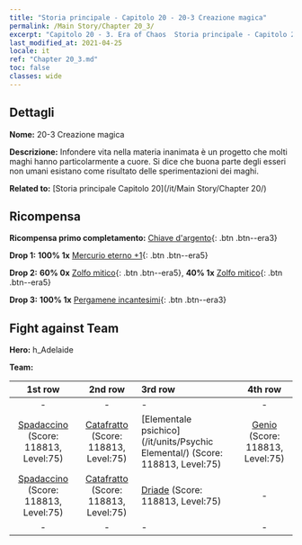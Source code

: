 ```yaml
---
title: "Storia principale - Capitolo 20 - 20-3 Creazione magica"
permalink: /Main Story/Chapter 20_3/
excerpt: "Capitolo 20 - 3. Era of Chaos  Storia principale - Capitolo 20_3. 20-3 Creazione magica"
last_modified_at: 2021-04-25
locale: it
ref: "Chapter 20_3.md"
toc: false
classes: wide
---
```


## Dettagli

 **Nome:** 20-3 Creazione magica

 **Descrizione:** Infondere vita nella materia inanimata è un progetto che molti maghi hanno particolarmente a cuore. Si dice che buona parte degli esseri non umani esistano come risultato delle sperimentazioni dei maghi.

 **Related to:** [Storia principale Capitolo 20](/it/Main Story/Chapter 20/)

## Ricompensa

 **Ricompensa primo completamento:** [Chiave d'argento](/ItemsIT/con_693/){: .btn .btn--era3}

 **Drop 1:** **100% 1x** [Mercurio eterno +1](/ItemsIT/mat_70/){: .btn .btn--era5}

 **Drop 2:** **60% 0x** [Zolfo mitico](/ItemsIT/mat_64/){: .btn .btn--era5}, **40% 1x** [Zolfo mitico](/ItemsIT/mat_64/){: .btn .btn--era5}

 **Drop 3:** **100% 1x** [Pergamene incantesimi](/ItemsIT/con_694/){: .btn .btn--era3}


## Fight against Team
 **Hero:** h_Adelaide

 **Team:**


  | 1st row | 2nd row | 3rd row | 4th row |
  |:----:|:----:|:----|:----:|
  | - | - | - | - |
  | [Spadaccino](/it/units/Swordsman/) (Score: 118813, Level:75)  | [Catafratto](/it/units/Cavalier/) (Score: 118813, Level:75)  | [Elementale psichico](/it/units/Psychic Elemental/) (Score: 118813, Level:75)  | [Genio](/it/units/Genie/) (Score: 118813, Level:75)  |
  | [Spadaccino](/it/units/Swordsman/) (Score: 118813, Level:75)  | [Catafratto](/it/units/Cavalier/) (Score: 118813, Level:75)  | [Driade](/it/units/Sprite/) (Score: 118813, Level:75)  | - |
  | - | - | - | - |



